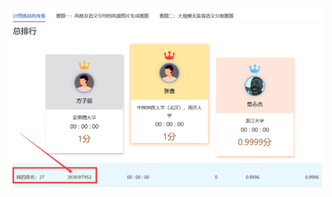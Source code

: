 ![输入图片说明](https://raw.githubusercontent.com/hjy9725/pic-lib/master/2023/07/24/VobhN57S0wwwO24G.png)
<!--stackedit_data:
eyJoaXN0b3J5IjpbMTA5ODgzMTIzN119
-->